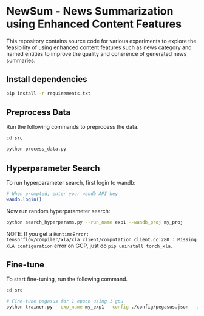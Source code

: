 # NewSum - News Summarization using Enhanced Content Features

This repository contains source code for various experiments to explore the feasibility of using enhanced content features such as news category and named entities to improve the quality and coherence of generated news summaries.


## Install dependencies

```sh
pip install -r requirements.txt
```


## Preprocess Data

Run the following commands to preprocess the data.

```sh
cd src

python process_data.py
```


## Hyperparameter Search

To run hyperparameter search, first login to wandb:

```sh
# When prompted, enter your wandb API key
wandb.login()
```

Now run random hyperparameter search:

```sh
python search_hyperparams.py --run_name exp1 --wandb_proj my_proj
```

NOTE: If you get a `RuntimeError: tensorflow/compiler/xla/xla_client/computation_client.cc:280 : Missing XLA configuration` error on GCP, just do `pip uninstall torch_xla`.


## Fine-tune

To start fine-tuning, run the following command.

```sh
cd src

# Fine-tune pegasus for 1 epoch using 1 gpu
python trainer.py --exp_name my_exp1 --config ./config/pegasus.json --accelerator gpu --devices 1 --epochs 1
```
